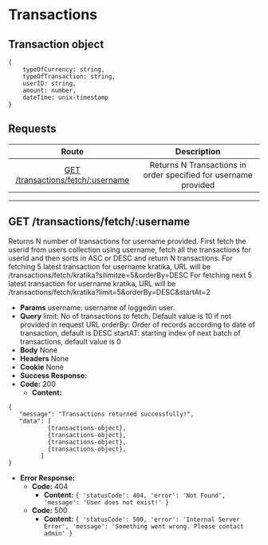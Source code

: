 # Transactions

## Transaction object

```
{   
    typeOfCurrency: string,
    typeOfTransaction: string,
    userID: string,
    amount: number,
    dateTime: unix-timestamp
}
```

## **Requests**

|               Route                |           Description           |
| :--------------------------------: | :-----------------------------: |
|      [GET /transactions/fetch/:username](#fetch)      | Returns N Transactions in order specified for username provided|
----
## **GET /transactions/fetch/:username**

Returns N number of transactions for username provided. 
First fetch the userid from users collection using username, fetch all the transactions for userId and then sorts in ASC or DESC and return N transactions.
For fetching 5 latest transaction for username kratika, URL will be
/transactions/fetch/kratika?silimitze=5&orderBy=DESC
For fetching next 5 latest transaction for username kratika, URL will be
/transactions/fetch/kratika?limit=5&orderBy=DESC&startAt=2

- **Params**
  username: username of loggedin user.
- **Query**
  limit: No of transactions to fetch. Default value is 10 if not provided in request URL
  orderBy: Order of records according to date of transaction, default is DESC
  startAT: starting index of next batch of transactions, default value is 0
- **Body**
  None
- **Headers** 
  None
- **Cookie**
  None
- **Success Response:**
- **Code:** 200
  - **Content:**

```
{
   "message": "Transactions returned successfully!",
   "data": [
           {transactions-object},
           {transactions-object},
           {transactions-object},
           {transactions-object},
         ]
}
```

- **Error Response:**
  - **Code:** 404
    - **Content:** `{ 'statusCode': 404, 'error': 'Not Found', 'message': 'User does not exist!' }`
  - **Code:** 500
    - **Content:** `{ 'statusCode': 500, 'error': 'Internal Server Error', 'message': 'Something went wrong. Please contact admin' }`
